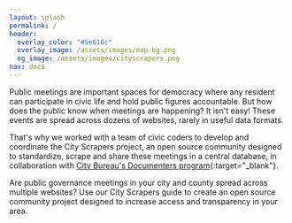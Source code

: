 ```yaml
---
layout: splash
permalink: /
header:
  overlay_color: "#5e616c"
  overlay_image: /assets/images/map-bg.png
  og_image: /assets/images/cityscrapers.png
nav: docs
---
```


Public meetings are important spaces for democracy where any resident can participate in civic life and hold public figures accountable. But how does the public know when meetings are happening? It isn't easy! These events are spread across dozens of websites, rarely in useful data formats.

That's why we worked with a team of civic coders to develop and coordinate the City Scrapers project, an open source community designed to standardize, scrape and share these meetings in a central database, in collaboration with [City Bureau's Documenters program](https://documenters.org/){:target="\_blank"}.

Are public governance meetings in your city and county spread across multiple websites? Use our City Scrapers guide to create an open source community project designed to increase access and transparency in your area.
